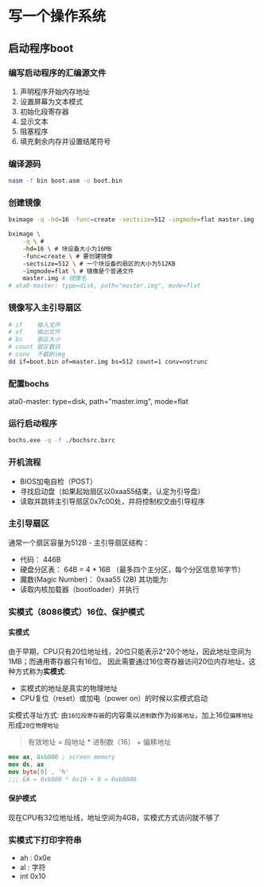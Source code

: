 # 写一个操作系统

## 启动程序boot

###  编写启动程序的汇编源文件
1. 声明程序开始内存地址
2. 设置屏幕为文本模式
3. 初始化段寄存器
4. 显示文本
5. 阻塞程序
6. 填充剩余内存并设置结尾符号

### 编译源码
```bash
nasm -f bin boot.asm -o boot.bin
```

### 创建镜像
```bash
bximage -q -hd=16 -func=create -sectsize=512 -imgmode=flat master.img

bximage \
    -q \ #
    -hd=16 \ # 块设备大小为16MB
    -func=create \ # 要创建镜像
    -sectsize=512 \ # 一个块设备的扇区的大小为512KB
    -imgmode=flat \ # 镜像是个普通文件
    master.img # 镜像名
# ata0-master: type=disk, path="master.img", mode=flat
```
### 镜像写入主引导扇区
```bash
# if    输入文件
# of    输出文件
# bs    扇区大小
# count 扇区数目
# conv  不截断img
dd if=boot.bin of=master.img bs=512 count=1 conv=notrunc
```

### 配置bochs
ata0-master: type=disk, path="master.img", mode=flat

### 运行启动程序
```bash
bochs.exe -q -f ./bochsrc.bxrc
```

### 开机流程
* BIOS加电自检（POST）
* 寻找启动盘（如果起始扇区以0xaa55结束，认定为引导盘）
* 读取并跳转主引导扇区0x7c00处，并将控制权交由引导程序

### 主引导扇区
通常一个扇区容量为512B - 主引导扇区结构：
* 代码： 446B
* 硬盘分区表： 64B = 4 *  16B （最多四个主分区，每个分区信息16字节）
* 魔数(Magic Number)： 0xaa55 (2B)
其功能为:
* 读取内核加载器（bootloader）并执行

### 实模式（8086模式）16位、保护模式

#### 实模式
由于早期，CPU只有20位地址线，20位只能表示2^20个地址，因此地址空间为1MB；而通用寄存器只有16位。
因此需要通过16位寄存器访问20位内存地址，这种方式称为**实模式**:
* 实模式的地址是真实的物理地址
* CPU复位（reset）或加电（power on）的时候以实模式启动

实模式寻址方式:
由`16位段寄存器`的内容乘以`进制数`作为`段基地址`，加上16位`偏移地址`形成`20位物理地址`
> 有效地址 = 段地址 * 进制数（16） + 偏移地址
```nasm
mov ax, 0xb800 ; screen memory
mov ds, ax
mov byte[0] , 'h'
;;; EA = 0xb800 * 0x10 + 0 = 0xb8000
```

#### 保护模式
现在CPU有32位地址线，地址空间为4GB，实模式方式访问就不够了


### 实模式下打印字符串
* ah : 0x0e
* al : 字符
* int 0x10
